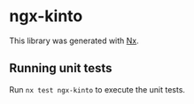 # ngx-kinto

This library was generated with [Nx](https://nx.dev).

## Running unit tests

Run `nx test ngx-kinto` to execute the unit tests.
